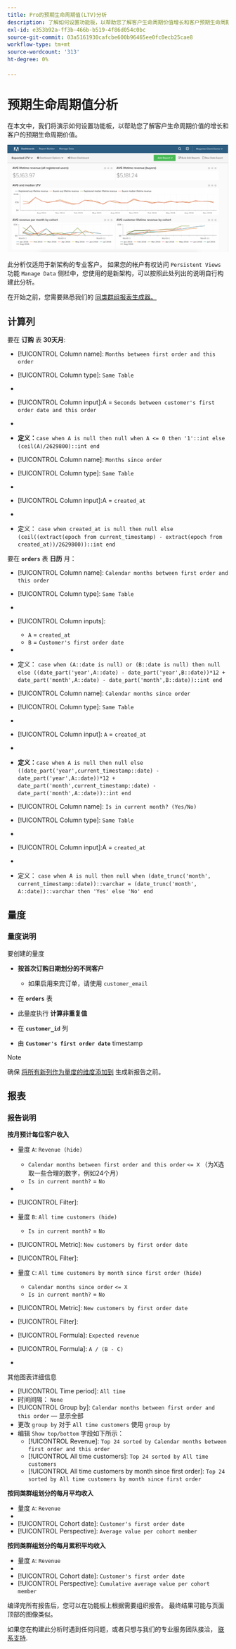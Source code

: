 ```yaml
---
title: Pro的预期生命周期值(LTV)分析
description: 了解如何设置功能板，以帮助您了解客户生命周期价值增长和客户预期生命周期价值。
exl-id: e353b92a-ff3b-466b-b519-4f86d054c0bc
source-git-commit: 03a5161930cafcbe600b96465ee0fc0ecb25cae8
workflow-type: tm+mt
source-wordcount: '313'
ht-degree: 0%

---
```


# 预期生命周期值分析

在本文中，我们将演示如何设置功能板，以帮助您了解客户生命周期价值的增长和客户的预期生命周期价值。

![](../../assets/exp-lifetim-value-anyalysis.png)

此分析仅适用于新架构的专业客户。 如果您的帐户有权访问 `Persistent Views` 功能 `Manage Data` 侧栏中，您使用的是新架构，可以按照此处列出的说明自行构建此分析。

在开始之前，您需要熟悉我们的 [同类群组报表生成器。](../dev-reports/cohort-rpt-bldr.md)

## 计算列

要在 **订购** 表 **30天月**:

* [!UICONTROL Column name]: `Months between first order and this order`
* [!UICONTROL Column type]: `Same Table`
* 
   [!UICONTROL Column equation]: `CALCULATION`
* [!UICONTROL Column input]:A = `Seconds between customer's first order date and this order`
* 
   [!UICONTROL Datatype]: `Integer`
* **定义：**`case when A is null then null when A <= 0 then '1'::int else (ceil(A)/2629800)::int end`

* [!UICONTROL Column name]: `Months since order`
* [!UICONTROL Column type]: `Same Table`
* 
   [!UICONTROL Column equation]: `CALCULATION`
* [!UICONTROL Column input]:A = `created_at`
* 
   [!UICONTROL Datatype]: `Integer`
* 定义： `case when created_at is null then null else (ceil((extract(epoch from current_timestamp) - extract(epoch from created_at))/2629800))::int end`

要在 **`orders`** 表 **日历** 月：

* [!UICONTROL Column name]: `Calendar months between first order and this order`
* [!UICONTROL Column type]: `Same Table`
* 
   [!UICONTROL Column equation]: `CALCULATION`
* [!UICONTROL Column inputs]:
   * `A` = `created_at`
   * `B` = `Customer's first order date`

* 
   [!UICONTROL Datatype]: `Integer`
* 定义： `case when (A::date is null) or (B::date is null) then null else ((date_part('year',A::date) - date_part('year',B::date))*12 + date_part('month',A::date) - date_part('month',B::date))::int end`

* [!UICONTROL Column name]: `Calendar months since order`
* [!UICONTROL Column type]: `Same Table`
* 
   [!UICONTROL Column equation]: `CALCULATION`
* [!UICONTROL Column input]: `A` = `created_at`
* 
   [!UICONTROL Datatype]: `Integer`
* **定义：**`case when A is null then null else ((date_part('year',current_timestamp::date) - date_part('year',A::date))*12 + date_part('month',current_timestamp::date) - date_part('month',A::date))::int end`

* [!UICONTROL Column name]: `Is in current month? (Yes/No)`
* [!UICONTROL Column type]: `Same Table`
* 
   [!UICONTROL Column equation]: `CALCULATION`
* [!UICONTROL Column input]:A = `created_at`
* 
   [!UICONTROL Datatype]: `String`
* 定义： `case when A is null then null when (date_trunc('month', current_timestamp::date))::varchar = (date_trunc('month', A::date))::varchar then 'Yes' else 'No' end`

## 量度

### 量度说明

要创建的量度

* **按首次订购日期划分的不同客户**
   * 如果启用来宾订单，请使用 `customer_email`

* 在 **`orders`** 表
* 此量度执行 **计算非重复值**
* 在 **`customer_id`** 列
* 由 **`Customer's first order date`** timestamp

>[!NOTE]
>
>确保 [将所有新列作为量度的维度添加到](../../data-analyst/data-warehouse-mgr/manage-data-dimensions-metrics.md) 生成新报告之前。

## 报表

### 报告说明

**按月预计每位客户收入**

* 量度 `A`: `Revenue (hide)`
   * `Calendar months between first order and this order` `<= X` （为X选取一些合理的数字，例如24个月）
   * `Is in current month?` = `No`

* 
   [!UICONTROL量度]: `Revenue`
* [!UICONTROL Filter]:

* 量度 `B`: `All time customers (hide)`
   * `Is in current month?` = `No`

* [!UICONTROL Metric]: `New customers by first order date`
* [!UICONTROL Filter]:

* 量度 `C`: `All time customers by month since first order (hide)`
   * `Calendar months since order` `<= X`
   * `Is in current month?` = `No`

* [!UICONTROL Metric]: `New customers by first order date`
* [!UICONTROL Filter]:

* [!UICONTROL Formula]: `Expected revenue`
* [!UICONTROL Formula]: `A / (B - C)`
* 

   [!UICONTROL Format]: `Currency`

其他图表详细信息

* [!UICONTROL Time period]: `All time`
* 时间间隔： `None`
* [!UICONTROL Group by]: `Calendar months between first order and this order`  — 显示全部
* 更改 `group by` 对于 `All time customers` 使用 `group by`
* 编辑 `Show top/bottom` 字段如下所示：
   * [!UICONTROL Revenue]: `Top 24 sorted by Calendar months between first order and this order`
   * [!UICONTROL All time customers]: `Top 24 sorted by All time customers`
   * [!UICONTROL All time customers by month since first order]: `Top 24 sorted by All time customers by month since first order`

**按同类群组划分的每月平均收入**

* 量度 `A`: `Revenue`
* 
   [!UICONTROL Metric view]: `Cohort`
* [!UICONTROL Cohort date]: `Customer's first order date`
* [!UICONTROL Perspective]: `Average value per cohort member`

**按同类群组划分的每月累积平均收入**

* 量度 `A`: `Revenue`
* 
   [!UICONTROL Metric view]: `Cohort`
* [!UICONTROL Cohort date]: `Customer's first order date`
* [!UICONTROL Perspective]: `Cumulative average value per cohort member`

编译完所有报告后，您可以在功能板上根据需要组织报告。 最终结果可能与页面顶部的图像类似。

如果您在构建此分析时遇到任何问题，或者只想与我们的专业服务团队接洽， [联系支持](../../guide-overview.md).
